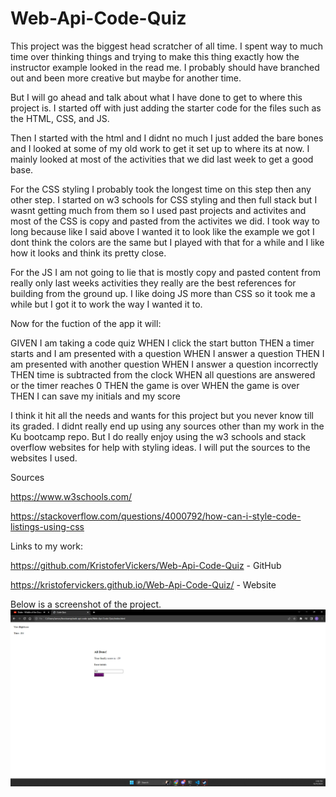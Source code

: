 # Web-Api-Code-Quiz

This project was the biggest head scratcher of all time. 
I spent way to much time over thinking things and trying to make this thing exactly how the instructor example looked in the read me. 
I probably should have branched out and been more creative but maybe for another time. 

But I will go ahead and talk about what I have done to get to where this project is. 
I started off with just adding the starter code for the files such as the HTML, CSS, and JS. 

Then I started with the html and I didnt no much I just added the bare bones and I looked at some of my old work to get it set up to where its at now. I mainly looked at most of the activities that we did last week to get a good base. 

For the CSS styling I probably took the longest time on this step then any other step. I started on w3 schools for CSS styling and then full stack but I wasnt getting much from them so I used past projects and activites and most of the CSS is copy and pasted from the activites we did. I took way to long because like I said above I wanted it to look like the example we got I dont think the colors are the same but I played with that for a while and I like how it looks and think its pretty close. 

For the JS I am not going to lie that is mostly copy and pasted content from really only last weeks activities they really are the best references for building from the ground up. I like doing JS more than CSS so it took me a while but I got it to work the way I wanted it to. 

Now for the fuction of the app it will:

GIVEN I am taking a code quiz
WHEN I click the start button
THEN a timer starts and I am presented with a question
WHEN I answer a question
THEN I am presented with another question
WHEN I answer a question incorrectly
THEN time is subtracted from the clock
WHEN all questions are answered or the timer reaches 0
THEN the game is over
WHEN the game is over
THEN I can save my initials and my score

I think it hit all the needs and wants for this project but you never know till its graded. 
I didnt really end up using any sources other than my work in the Ku bootcamp repo. But I do really enjoy using the w3 schools and stack overflow websites for help with styling ideas. I will put the sources to the websites I used. 

Sources

https://www.w3schools.com/

https://stackoverflow.com/questions/4000792/how-can-i-style-code-listings-using-css


Links to my work:

https://github.com/KristoferVickers/Web-Api-Code-Quiz  - GitHub

https://kristofervickers.github.io/Web-Api-Code-Quiz/   - Website


Below is a screenshot of the project. 
![Alt text](image.png)